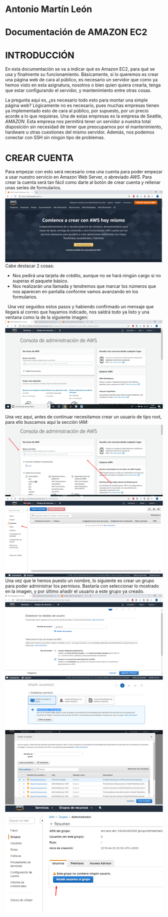# Antonio Martín León
# Documentación de AMAZON EC2

# INTRODUCCIÓN
En esta documentación se va a indicar qué es Amazon EC2, para qué se usa y finalmente su funcionamiento.
Básicamente, si lo queremos es crear una página web de cara al público, es necesario un servidor que como ya hemos visto en esta asignatura, nosotros o bien quien quiera crearla, tenga que estar configurando el servidor, y mantenimiento entre otras cosas.

La pregunta aquí es, ¿es necesario todo esto para montar una simple página web? Lógicamente no es necesario, pues muchas empresas tienen ya implementado esto de cara al público, por supuesto, por un precio acorde a lo que requieras. Una de estas empresas es la empresa de Seattle, *AMAZON*.  Esta empresa nos permitirá tener un servidor a nuestra total disposición sin necesidad de tener que preocuparnos por el mantenimiento, hardware u otras cuestiones del mismo servidor. Además, nos podemos conectar con SSH sin ningún tipo de problemas.

# CREAR CUENTA
Para empezar con esto será necesario crea una cuenta para poder empezar a usar nuestro servicio en Amazon Web Server, o abreviado *AWS*.
Para crear la cuenta será tan fácil como darle al botón de crear cuenta  y rellenar unas series de formularios.
![img](https://github.com/antonioml97/SWAP/blob/master/Trabajo/img/Trabajo_Crea.png)
Cabe destacar 2 cosas:
+ Nos pedirá una tarjeta de crédito, aunque no se hará ningún cargo si no superas el paquete básico.
+ Nos realizarán una llamada y tendremos que marcar los números que nos aparecen en pantalla conforme vamos avanzando en los formularios.


&nbsp;
Una vez seguidos estos pasos y habiendo confirmado un mensaje que llegará al correo que hayamos indicado, nos saldrá todo ya listo y una ventana como la de la siguiente imagen:
![img](https://github.com/antonioml97/SWAP/blob/master/Trabajo/img/Imagen_2.png)

Una vez aquí, antes de continuar necesitamos crear un usuario de tipo root, para ello buscamos aquí la sección IAM:
![img](https://github.com/antonioml97/SWAP/blob/master/Trabajo/img/Imagen%203.png)
![img](https://github.com/antonioml97/SWAP/blob/master/Trabajo/img/Imagen_4.png)
Una vez que le hemos puesto un nombre, lo siguiente es crear un grupo para poder administrar los permisos. Bastaría con seleccionar lo mostrado en la imagen, y por último añadir el usuario a este grupo ya creado.
![img](https://github.com/antonioml97/SWAP/blob/master/Trabajo/img/imagen_5.png)
![img](https://github.com/antonioml97/SWAP/blob/master/Trabajo/img/Imagen_6.png)
![img](https://github.com/antonioml97/SWAP/blob/master/Trabajo/img/Imagen_7.png)
![img](https://github.com/antonioml97/SWAP/blob/master/Trabajo/img/Imagen_8.png)
